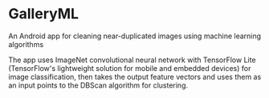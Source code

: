 # GalleryML
An Android app for cleaning near-duplicated images using machine learning algorithms

The app uses ImageNet convolutional neural network with TensorFlow Lite (TensorFlow's lightweight solution for mobile and embedded devices) for image classification, then takes the output feature vectors and uses them as an input points to the DBScan algorithm for clustering.
